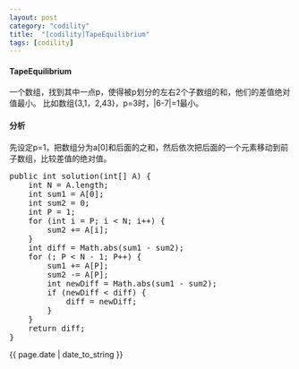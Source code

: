 ```yaml
---
layout: post
category: "codility"
title:  "[codility]TapeEquilibrium"
tags: [codility]
---
```

#### TapeEquilibrium

一个数组，找到其中一点p，使得被p划分的左右2个子数组的和，他们的差值绝对值最小。
比如数组{3,1，2,43}，p=3时，|6-7|=1最小。

#### 分析

先设定p=1，把数组分为a[0]和后面的之和，然后依次把后面的一个元素移动到前子数组，比较差值的绝对值。

<pre>
public int solution(int[] A) {
	int N = A.length;
	int sum1 = A[0];
	int sum2 = 0;
	int P = 1;
	for (int i = P; i < N; i++) {
		sum2 += A[i];
	}
	int diff = Math.abs(sum1 - sum2);
	for (; P < N - 1; P++) {
		sum1 += A[P];
		sum2 -= A[P];
		int newDiff = Math.abs(sum1 - sum2);
		if (newDiff < diff) {
			diff = newDiff;
		}
	}
	return diff;
}
</pre>
<p>{{ page.date | date_to_string }}</p>
